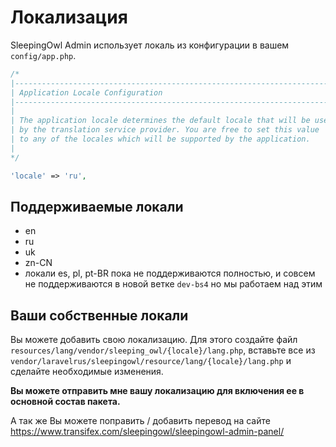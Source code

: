 # Локализация

SleepingOwl Admin использует локаль из конфигурации в вашем `config/app.php`.

```php
/*
|--------------------------------------------------------------------------
| Application Locale Configuration
|--------------------------------------------------------------------------
|
| The application locale determines the default locale that will be used
| by the translation service provider. You are free to set this value
| to any of the locales which will be supported by the application.
|
*/

'locale' => 'ru',
```

<a name="supported-locales"></a>
## Поддерживаемые локали

 - en
 - ru
 - uk
 - zn-CN
 - локали es, pl, pt-BR пока не поддерживаются полностью, и совсем не поддерживаются в новой ветке `dev-bs4` но мы работаем над этим


<a name="custom-locales"></a>
## Ваши собственные локали

Вы можете добавить свою локализацию. Для этого создайте файл
`resources/lang/vendor/sleeping_owl/{locale}/lang.php`, вставьте все
из `vendor/laravelrus/sleepingowl/resource/lang/{locale}/lang.php` и
сделайте необходимые изменения.

**Вы можете отправить мне вашу локализацию для включения ее в основной состав пакета.**

А так же Вы можете поправить / добавить перевод на сайте https://www.transifex.com/sleepingowl/sleepingowl-admin-panel/
